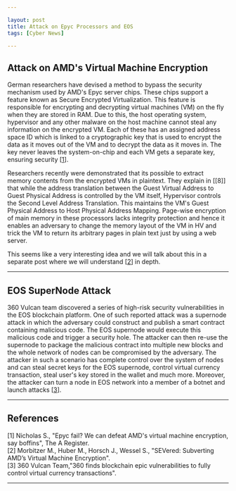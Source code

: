 ```yaml
---

layout: post
title: Attack on Epyc Processors and EOS
tags: [Cyber News]

---
```


## Attack on AMD's Virtual Machine Encryption

German researchers have devised a method to bypass the security mechanism used by AMD's Epyc server chips. These chips support a feature known as Secure Encrypted Virtualization. This feature is responsible for encrypting and decrypting virtual machines (VM) on the fly when they are stored in RAM. Due to this, the host operating system, hypervisor and any other malware on the host machine cannot steal any information on the encrypted VM. Each of these has an assigned address space ID which is linked to a cryptographic key that is used to encrypt the data as it moves out of the VM and to decrypt the data as it moves in. The key never leaves the system-on-chip and each VM gets a separate key, ensuring security \[[1]\].

Researchers recently were demonstrated that its possible to extract memory contents from the encrypted VMs in plaintext. They explain in \[[8]\] that while the address translation between the Guest Virtual Address to Guest Physical Address is controlled by the VM itself, Hypervisor controls the Second Level Address Translation. This maintains the VM's Guest Physical Address to Host Physical Address Mapping. Page-wise encryption of main memory in these processors lacks integrity protection and hence it enables an adversary to change the memory layout of the VM in HV and trick the VM to return its arbitrary pages in plain text just by using a web server.

This seems like a very interesting idea and we will talk about this in a separate post where we will understand \[[2]\] in depth.

---

## EOS SuperNode Attack
360 Vulcan team discovered a series of high-risk security vulnerabilities in the EOS blockchain platform. One of such reported attack was a supernode attack in which the adversary could construct and publish a smart contract containing malicious code. The EOS supernode would execute this malicious code and trigger a security hole. The attacker can then re-use the supernode to package the malicious contract into multiple new blocks and the whole network of nodes can be compromised by the adversary. The attacker in such a scenario has complete control over the system of nodes and can steal secret keys for the EOS supernode, control virtual currency transaction, steal user's key stored in the wallet and much more. Moreover, the attacker can turn a node in EOS network into a member of a botnet and launch attacks \[[3]\].

---

## References
\[1\] Nicholas S., "Epyc fail? We can defeat AMD's virtual machine encryption, say boffins", The A Register.<br />
\[2\] Morbitzer M., Huber M., Horsch J., Wessel S., "SEVered: Subverting AMD’s Virtual Machine Encryption".<br />
\[3\] 360 Vulcan Team,"360 finds blockchain epic vulnerabilities to fully control virtual currency transactions".<br />

[1]: https://www.theregister.co.uk/2018/05/25/amd_epyc_sev_vm_encryption_bypass/ "Epyc fail? We can defeat AMD's virtual machine encryption, say boffins"
[2]: https://arxiv.org/pdf/1805.09604.pdf "SEVered: Subverting AMD’s Virtual Machine Encryption"
[3]: http://www.360.cn/newslist/zxzx/360fxqklssjldkwqkzxnhbjy.html "360 finds blockchain epic vulnerabilities to fully control virtual currency transactions"

---
